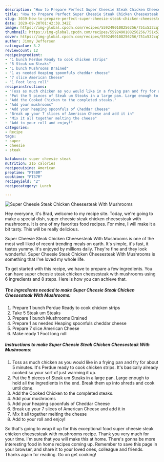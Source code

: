 ```yaml
---
description: "How to Prepare Perfect Super Cheesie Steak Chicken Cheesesteak With Mushrooms"
title: "How to Prepare Perfect Super Cheesie Steak Chicken Cheesesteak With Mushrooms"
slug: 3039-how-to-prepare-perfect-super-cheesie-steak-chicken-cheesesteak-with-mushrooms
date: 2020-09-20T01:42:38.342Z
image: https://img-global.cpcdn.com/recipes/5592490108256256/751x532cq70/super-cheesie-steak-chicken-cheesesteak-with-mushrooms-recipe-main-photo.jpg
thumbnail: https://img-global.cpcdn.com/recipes/5592490108256256/751x532cq70/super-cheesie-steak-chicken-cheesesteak-with-mushrooms-recipe-main-photo.jpg
cover: https://img-global.cpcdn.com/recipes/5592490108256256/751x532cq70/super-cheesie-steak-chicken-cheesesteak-with-mushrooms-recipe-main-photo.jpg
author: Jimmy Jefferson
ratingvalue: 3.2
reviewcount: 12
recipeingredient:
- "1 bunch Perdue Ready to cook chicken strips"
- "5 Steak um Steaks"
- "1 bunch Mushrooms Drained"
- "1 as needed Heaping spoonfuls cheddar cheese"
- "7 slice American Cheese"
- "1 Foot long roll"
recipeinstructions:
- "Toss as much chicken as you would like in a frying pan and fry for about 5 minutes. It&#39;s Perdue ready to cook chicken strips. It&#39;s basically already cooked so your sort of just warming it up."
- "Put the 5 pieces of Steak um Steaks in a large pan. Large enough to hold all the ingredients in the end. Break them up into shreds and cook until done."
- "Add the Cooked Chicken to the completed steaks."
- "Add your mushrooms"
- "Add your heaping spoonfuls of Cheddar Cheese"
- "Break up your 7 slices of American Cheese and add it in"
- "Mix it all together melting the cheese"
- "Add to your roll and enjoy!"
categories:
- Recipe
tags:
- super
- cheesie
- steak

katakunci: super cheesie steak 
nutrition: 216 calories
recipecuisine: American
preptime: "PT40M"
cooktime: "PT37M"
recipeyield: "2"
recipecategory: Lunch

---
```



![Super Cheesie Steak Chicken Cheesesteak With Mushrooms](https://img-global.cpcdn.com/recipes/5592490108256256/751x532cq70/super-cheesie-steak-chicken-cheesesteak-with-mushrooms-recipe-main-photo.jpg)

Hey everyone, it's Brad, welcome to my recipe site. Today, we're going to make a special dish, super cheesie steak chicken cheesesteak with mushrooms. It is one of my favorites food recipes. For mine, I will make it a bit tasty. This will be really delicious.



Super Cheesie Steak Chicken Cheesesteak With Mushrooms is one of the most well liked of recent trending meals on earth. It's simple, it's fast, it tastes yummy. It's enjoyed by millions daily. They're fine and they look wonderful. Super Cheesie Steak Chicken Cheesesteak With Mushrooms is something that I've loved my whole life.


To get started with this recipe, we have to prepare a few ingredients. You can have super cheesie steak chicken cheesesteak with mushrooms using 6 ingredients and 8 steps. Here is how you can achieve that.

<!--inarticleads1-->

##### The ingredients needed to make Super Cheesie Steak Chicken Cheesesteak With Mushrooms:

1. Prepare 1 bunch Perdue Ready to cook chicken strips
1. Take 5 Steak um Steaks
1. Prepare 1 bunch Mushrooms Drained
1. Prepare 1 as needed Heaping spoonfuls cheddar cheese
1. Prepare 7 slice American Cheese
1. Make ready 1 Foot long roll




<!--inarticleads2-->

##### Instructions to make Super Cheesie Steak Chicken Cheesesteak With Mushrooms:

1. Toss as much chicken as you would like in a frying pan and fry for about 5 minutes. It&#39;s Perdue ready to cook chicken strips. It&#39;s basically already cooked so your sort of just warming it up.
1. Put the 5 pieces of Steak um Steaks in a large pan. Large enough to hold all the ingredients in the end. Break them up into shreds and cook until done.
1. Add the Cooked Chicken to the completed steaks.
1. Add your mushrooms
1. Add your heaping spoonfuls of Cheddar Cheese
1. Break up your 7 slices of American Cheese and add it in
1. Mix it all together melting the cheese
1. Add to your roll and enjoy!




So that's going to wrap it up for this exceptional food super cheesie steak chicken cheesesteak with mushrooms recipe. Thank you very much for your time. I'm sure that you will make this at home. There's gonna be more interesting food in home recipes coming up. Remember to save this page in your browser, and share it to your loved ones, colleague and friends. Thanks again for reading. Go on get cooking!
